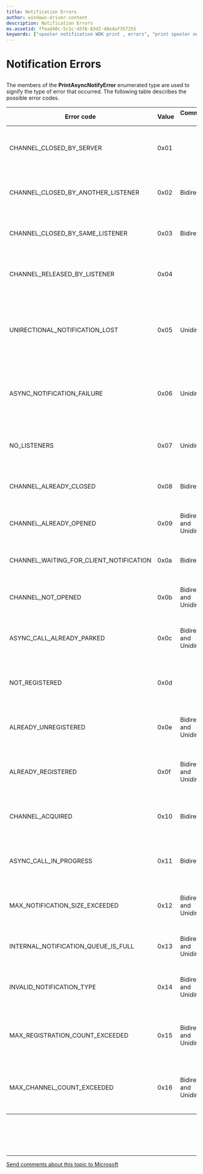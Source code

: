```yaml
---
title: Notification Errors
author: windows-driver-content
description: Notification Errors
ms.assetid: ffead40c-5c1c-45f6-83d2-48e4af357255
keywords: ["spooler notification WDK print , errors", "print spooler notification WDK , errors", "notification errors WDK print spooler", "errors WDK spooler notification"]
---
```


# Notification Errors


## <a href="" id="ddk-notification-errors-gg"></a>


The members of the **PrintAsyncNotifyError** enumerated type are used to signify the type of error that occurred. The following table describes the possible error codes.

<table>
<colgroup>
<col width="20%" />
<col width="20%" />
<col width="20%" />
<col width="20%" />
<col width="20%" />
</colgroup>
<thead>
<tr class="header">
<th>Error code</th>
<th>Value</th>
<th>Communication type</th>
<th>Applies to</th>
<th>Description</th>
</tr>
</thead>
<tbody>
<tr class="odd">
<td><p>CHANNEL_CLOSED_BY_SERVER</p></td>
<td><p>0x01</p></td>
<td></td>
<td></td>
<td><p><strong>SendNotification</strong> and <strong>CloseChannel</strong> return this value when the print spooler closed the channel prior to the call.</p></td>
</tr>
<tr class="even">
<td><p>CHANNEL_CLOSED_BY_ANOTHER_LISTENER</p></td>
<td><p>0x02</p></td>
<td><p>Bidirectional</p></td>
<td><p>Listener</p></td>
<td><p>SendNotification and <strong>CloseChannel</strong> return this value when another listener closed the channel prior to the call.</p></td>
</tr>
<tr class="odd">
<td><p>CHANNEL_CLOSED_BY_SAME_LISTENER</p></td>
<td><p>0x03</p></td>
<td><p>Bidirectional</p></td>
<td><p>Sender</p></td>
<td><p><strong>CloseChannel</strong> returns this value when the same listener closed the channel prior to the call.</p></td>
</tr>
<tr class="even">
<td><p>CHANNEL_RELEASED_BY_LISTENER</p></td>
<td><p>0x04</p></td>
<td></td>
<td></td>
<td><p><strong>SendNotification</strong> and <strong>CloseChannel</strong> return this value when another listener released the channel prior to the call.</p></td>
</tr>
<tr class="odd">
<td><p>UNIRECTIONAL_NOTIFICATION_LOST</p></td>
<td><p>0x05</p></td>
<td><p>Unidirectional</p></td>
<td><p>Sender</p></td>
<td><p><strong>SendNotification</strong> returns this value to the sender when one or more of the present listeners did not receive the notification. This can occur when the sender sends notifications faster than the listeners can process.</p></td>
</tr>
<tr class="even">
<td><p>ASYNC_NOTIFICATION_FAILURE</p></td>
<td><p>0x06</p></td>
<td><p>Unidirectional</p></td>
<td><p>Sender</p></td>
<td><p><strong>SendNotification</strong> returns this value to the sender when none of the present listeners receive the notification. This situation can occur in some limited system resource conditions..</p></td>
</tr>
<tr class="odd">
<td><p>NO_LISTENERS</p></td>
<td><p>0x07</p></td>
<td><p>Unidirectional</p></td>
<td><p>Sender</p></td>
<td><p><strong>SendNotification</strong> returns this value to the sender as a non-error to indicate that no listeners are registered.</p></td>
</tr>
<tr class="even">
<td><p>CHANNEL_ALREADY_CLOSED</p></td>
<td><p>0x08</p></td>
<td><p>Bidirectional</p></td>
<td><p>Sender and Listener</p></td>
<td><p><strong>SendNotification</strong> returns this value when the channel was already closed.</p></td>
</tr>
<tr class="odd">
<td><p>CHANNEL_ALREADY_OPENED</p></td>
<td><p>0x09</p></td>
<td><p>Bidirectional and Unidirectional</p></td>
<td><p>Sender and Listener</p></td>
<td><p><strong>CreateNotificationChannel</strong> returns this value when the channel is already open.</p></td>
</tr>
<tr class="even">
<td><p>CHANNEL_WAITING_FOR_CLIENT_NOTIFICATION</p></td>
<td><p>0x0a</p></td>
<td><p>Bidirectional</p></td>
<td><p>Sender</p></td>
<td><p><strong>SendNotification</strong> returns this value when the channel is waiting for a client notification.</p></td>
</tr>
<tr class="odd">
<td><p>CHANNEL_NOT_OPENED</p></td>
<td><p>0x0b</p></td>
<td><p>Bidirectional and Unidirectional</p></td>
<td><p>Sender</p></td>
<td><p><strong>CreateNotificationChannel</strong> returns this value when the channel has not been opened.</p></td>
</tr>
<tr class="even">
<td><p>ASYNC_CALL_ALREADY_PARKED</p></td>
<td><p>0x0c</p></td>
<td><p>Bidirectional and Unidirectional</p></td>
<td><p></p>
Sender
(Internal)</td>
<td><p>A call has already been placed on this channel. More than one call per channel at a time is not allowed.</p></td>
</tr>
<tr class="odd">
<td><p>NOT_REGISTERED</p></td>
<td><p>0x0d</p></td>
<td></td>
<td></td>
<td><p><strong>UnregisterForNotifications</strong> returns this value when the registration object has not been registered.</p></td>
</tr>
<tr class="even">
<td><p>ALREADY_UNREGISTERED</p></td>
<td><p>0x0e</p></td>
<td><p>Bidirectional and Unidirectional</p></td>
<td><p>Listener</p></td>
<td><p><strong>UnregisterForNotifications</strong> returns this value when the registration object has already been unregistered.</p></td>
</tr>
<tr class="odd">
<td><p>ALREADY_REGISTERED</p></td>
<td><p>0x0f</p></td>
<td><p>Bidirectional and Unidirectional</p></td>
<td><p>Listener</p></td>
<td><p><strong>RegisterForNotifications</strong> returns this value when the registration object has already been registered.</p></td>
</tr>
<tr class="even">
<td><p>CHANNEL_ACQUIRED</p></td>
<td><p>0x10</p></td>
<td><p>Bidirectional</p></td>
<td><p>Sender</p></td>
<td><p><strong>SendNotification</strong> and <strong>CloseChannel</strong> return this value when another listener acquires the channel.</p></td>
</tr>
<tr class="odd">
<td><p>ASYNC_CALL_IN_PROGRESS</p></td>
<td><p>0x11</p></td>
<td><p>Bidirectional</p></td>
<td><p>Sender</p></td>
<td><p><strong>SendNotification</strong> returns this value when a call is already in progress. Only one call per channel is allowed at a time.</p></td>
</tr>
<tr class="even">
<td><p>MAX_NOTIFICATION_SIZE_EXCEEDED</p></td>
<td><p>0x12</p></td>
<td><p>Bidirectional and Unidirectional</p></td>
<td><p>Sender</p></td>
<td><p><strong>SendNotification</strong> returns this value when the notification data size exceeds the maximum allowed.</p></td>
</tr>
<tr class="odd">
<td><p>INTERNAL_NOTIFICATION_QUEUE_IS_FULL</p></td>
<td><p>0x13</p></td>
<td><p>Bidirectional and Unidirectional</p></td>
<td><p>Sender</p></td>
<td><p><strong>OnEventNotify</strong> returns this value when the notification queue is full.</p></td>
</tr>
<tr class="even">
<td><p>INVALID_NOTIFICATION_TYPE</p></td>
<td><p>0x14</p></td>
<td><p>Bidirectional and Unidirectional</p></td>
<td><p>Sender</p></td>
<td><p><strong>SendNotification</strong> returns this value when the notification's type is different than the channel's type.</p></td>
</tr>
<tr class="odd">
<td><p>MAX_REGISTRATION_COUNT_EXCEEDED</p></td>
<td><p>0x15</p></td>
<td><p>Bidirectional and Unidirectional</p></td>
<td><p>Listener</p></td>
<td><p><strong>RegisterForNotifications</strong> returns this value when the number of registrations exceeds the maximum number that is allowed.</p></td>
</tr>
<tr class="even">
<td><p>MAX_CHANNEL_COUNT_EXCEEDED</p></td>
<td><p>0x16</p></td>
<td><p>Bidirectional and Unidirectional</p></td>
<td><p>Sender</p></td>
<td><p><strong>CreatePrintNotificationChannel</strong> returns this value when the number of channels exceeds the maximum number that is allowed.</p></td>
</tr>
</tbody>
</table>

 

 

 


--------------------
[Send comments about this topic to Microsoft](mailto:wsddocfb@microsoft.com?subject=Documentation%20feedback%20%5Bprint\print%5D:%20Notification%20Errors%20%20RELEASE:%20%289/1/2016%29&body=%0A%0APRIVACY%20STATEMENT%0A%0AWe%20use%20your%20feedback%20to%20improve%20the%20documentation.%20We%20don't%20use%20your%20email%20address%20for%20any%20other%20purpose,%20and%20we'll%20remove%20your%20email%20address%20from%20our%20system%20after%20the%20issue%20that%20you're%20reporting%20is%20fixed.%20While%20we're%20working%20to%20fix%20this%20issue,%20we%20might%20send%20you%20an%20email%20message%20to%20ask%20for%20more%20info.%20Later,%20we%20might%20also%20send%20you%20an%20email%20message%20to%20let%20you%20know%20that%20we've%20addressed%20your%20feedback.%0A%0AFor%20more%20info%20about%20Microsoft's%20privacy%20policy,%20see%20http://privacy.microsoft.com/default.aspx. "Send comments about this topic to Microsoft")


